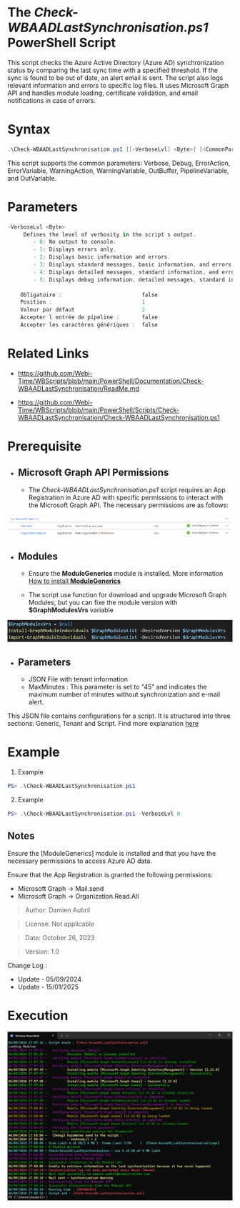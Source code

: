 ﻿# The *Check-WBAADLastSynchronisation.ps1* PowerShell Script

This script checks the Azure Active Directory (Azure AD) synchronization status by comparing the last sync time with a specified threshold. 
If the sync is found to be out of date, an alert email is sent. The script also logs relevant information and errors to specific log files. 
It uses Microsoft Graph API and handles module loading, certificate validation, and email notifications in case of errors.

# Syntax
```powershell
.\Check-WBAADLastSynchronisation.ps1 [[-VerboseLvl] <Byte>] [<CommonParameters>]
```

This script supports the common parameters: Verbose, Debug, ErrorAction, ErrorVariable, WarningAction, 
WarningVariable, OutBuffer, PipelineVariable, and OutVariable.

# Parameters
```powershell
-VerboseLvl <Byte>
     Defines the level of verbosity in the script s output.
        - 0: No output to console.
        - 1: Displays errors only.
        - 2: Displays basic information and errors.
        - 3: Displays standard messages, basic information, and errors.
        - 4: Displays detailed messages, standard information, and errors.
        - 5: Displays debug information, detailed messages, standard information, and errors.
    
    Obligatoire :                         false
    Position :                            1
    Valeur par défaut                     2
    Accepter l entrée de pipeline :       false
    Accepter les caractères génériques :  false
```


# Related Links
- https://github.com/Webi-Time/WBScripts/blob/main/PowerShell/Documentation/Check-WBAADLastSynchronisation/ReadMe.md

- https://github.com/Webi-Time/WBScripts/blob/main/PowerShell/Scripts/Check-WBAADLastSynchronisation/Check-WBAADLastSynchronisation.ps1
# Prerequisite
- ## Microsoft Graph API Permissions
	- The *Check-WBAADLastSynchronisation.ps1* script requires an App Registration in Azure AD with specific permissions to interact with the Microsoft Graph API. The necessary permissions are as follows:

<p align='center'>
<img src='Check-WBAADLastSynchronisation-Right.png' alt='Check-WBAADLastSynchronisation permissions' width='auto' height='auto' />
</p>

- ## Modules
	- Ensure the **ModuleGenerics** module is installed. More information [How to install **ModuleGenerics**](/PowerShell/ReadMe-Modules-Installation.md)

	- The script use function for download and upgrade Microsoft Graph Modules, but you can fixe the module version with **$GraphModulesVrs** variable
<p align='center'>
<img src='/Datas/Images/FixMsGraphModuleVersion.png' alt='FixMsGraphModuleVersion' width='auto' height='auto' />
</p>

- ## Parameters
	- JSON File with tenant information
	- MaxMinutes : This parameter is set to "45" and indicates the maximum number of minutes without synchronization and e-mail alert.

This JSON file contains configurations for a script. It is structured into three sections: Generic, Tenant and Script. Find more explanation [here](/PowerShell/ReadMe-JSON-File.md)

# Example

1. Example
```powershell
PS> .\Check-WBAADLastSynchronisation.ps1
```

2. Example
```powershell
PS> .\Check-WBAADLastSynchronisation.ps1 -VerboseLvl 0
```

## Notes
Ensure the [ModuleGenerics] module is installed and that you have the necessary permissions to access Azure AD data.

Ensure that the App Registration is granted the following permissions:
- Microsoft Graph -> Mail.send
- Microsoft Graph -> Organization.Read.All

>Author: Damien Aubril

>License: Not applicable

>Date: October 26, 2023


>Version: 1.0

Change Log :
- Update - 05/09/2024
- Update - 15/01/2025

# Execution
<img src='Check-WBAADLastSynchronisation-Execution.png' alt='Check-WBAADLastSynchronisation-Execution' width='auto' height='auto' />

